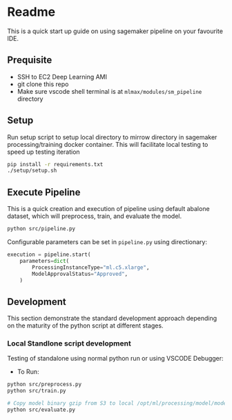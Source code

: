 # Readme

This is a quick start up guide on using sagemaker pipeline on your favourite IDE.

## Prequisite

- SSH to EC2 Deep Learning AMI
- git clone this repo
- Make sure vscode shell terminal is at `mlmax/modules/sm_pipeline` directory

## Setup

Run setup script to setup local directory to mirrow directory in sagemaker processing/training docker container. This will facilitate local testing to speed up testing iteration

```bash
pip install -r requirements.txt
./setup/setup.sh

```

## Execute Pipeline

This is a quick creation and execution of pipeline using default abalone dataset, which will preprocess, train, and evaluate the model.

```bash
python src/pipeline.py
```

Configurable parameters can be set in `pipeline.py` using directionary:

```python
execution = pipeline.start(
    parameters=dict(
        ProcessingInstanceType="ml.c5.xlarge",
        ModelApprovalStatus="Approved",
    )
```

## Development

This section demonstrate the standard development approach depending on the maturity of the python script at different stages.

### Local Standlone script development

Testing of standalone using normal python run or using VSCODE Debugger:

- To Run:

```bash
python src/preprocess.py
python src/train.py

# Copy model binary gzip from S3 to local /opt/ml/processing/model/model.tar.gz
python src/evaluate.py
```
